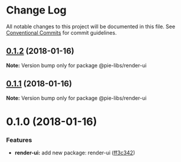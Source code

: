# Change Log

All notable changes to this project will be documented in this file.
See [Conventional Commits](https://conventionalcommits.org) for commit guidelines.

<a name="0.1.2"></a>
## [0.1.2](https://github.com/pieelements/pie-elements/compare/@pie-libs/render-ui@0.1.1...@pie-libs/render-ui@0.1.2) (2018-01-16)




**Note:** Version bump only for package @pie-libs/render-ui

<a name="0.1.1"></a>
## [0.1.1](https://github.com/pieelements/pie-elements/compare/@pie-libs/render-ui@0.1.0...@pie-libs/render-ui@0.1.1) (2018-01-16)




**Note:** Version bump only for package @pie-libs/render-ui

<a name="0.1.0"></a>
# 0.1.0 (2018-01-16)


### Features

* **render-ui:** add new package: render-ui ([ff3c342](https://github.com/pieelements/pie-elements/commit/ff3c342))
